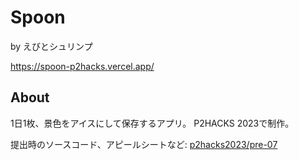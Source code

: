# Spoon

by えびとシュリンプ

https://spoon-p2hacks.vercel.app/

## About

1日1枚、景色をアイスにして保存するアプリ。
P2HACKS 2023で制作。

提出時のソースコード、アピールシートなど: [p2hacks2023/pre-07](https://github.com/p2hacks2023/pre-07)